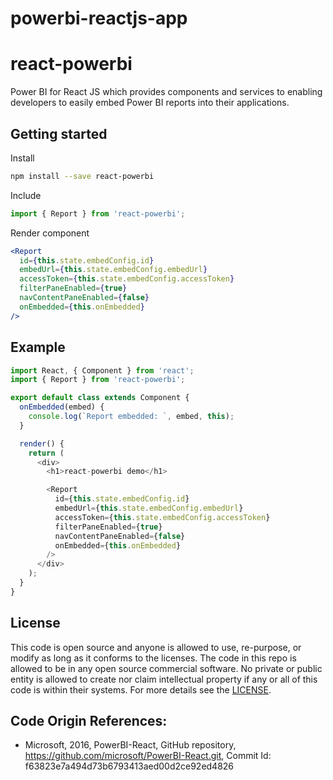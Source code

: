 # powerbi-reactjs-app

# react-powerbi
Power BI for React JS which provides components and services to enabling developers to easily embed Power BI reports into their applications.

## Getting started

Install

```bash
npm install --save react-powerbi
```

Include

```javascript
import { Report } from 'react-powerbi';
```

Render component

```jsx
<Report 
  id={this.state.embedConfig.id}
  embedUrl={this.state.embedConfig.embedUrl}
  accessToken={this.state.embedConfig.accessToken}
  filterPaneEnabled={true}
  navContentPaneEnabled={false}
  onEmbedded={this.onEmbedded}
/>
```

## Example
```javascript
import React, { Component } from 'react';
import { Report } from 'react-powerbi';

export default class extends Component {
  onEmbedded(embed) {
    console.log(`Report embedded: `, embed, this);
  }

  render() {
    return (
      <div>
        <h1>react-powerbi demo</h1>

        <Report
          id={this.state.embedConfig.id}
          embedUrl={this.state.embedConfig.embedUrl}
          accessToken={this.state.embedConfig.accessToken}
          filterPaneEnabled={true}
          navContentPaneEnabled={false}
          onEmbedded={this.onEmbedded}
        />
      </div>
    );
  }
}
```

## License

This code is open source and anyone is allowed to use, re-purpose, or modify as long as it conforms to the licenses. The code in this repo is allowed to be in any open source commercial software. No private or public entity is allowed to create nor claim intellectual property if any or all of this code is within their systems. For more details see the [LICENSE](LICENSE).

## Code Origin References:
- Microsoft, 2016, PowerBI-React, GitHub repository, https://github.com/microsoft/PowerBI-React.git, Commit Id: f63823e7a494d73b6793413aed00d2ce92ed4826